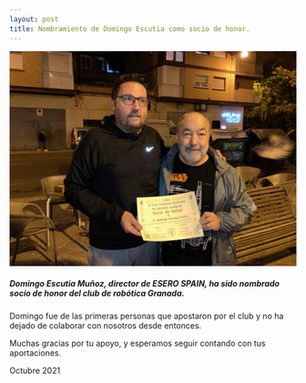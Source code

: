 ```yaml
---
layout: post
title: Nombramiento de Domingo Escutia como socio de honor.
---
```

<img src="/images/escutia.jpg" width="800" />

##### Domingo Escutia Muñoz, director de ESERO SPAIN, ha sido nombrado socio de honor del club de robótica Granada.

Domingo fue de las primeras personas que apostaron por el club y no ha dejado de colaborar con nosotros desde entonces.

Muchas gracias por tu apoyo, y esperamos seguir contando con tus aportaciones.

Octubre 2021
